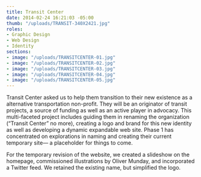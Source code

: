 ```yaml
---
title: Transit Center
date: 2014-02-24 16:21:03 -05:00
thumb: "/uploads/TRANSIT-340X2421.jpg"
roles:
- Graphic Design
- Web Design
- Identity
sections:
- image: "/uploads/TRANSITCENTER-01.jpg"
- image: "/uploads/TRANSITCENTER-02.jpg"
- image: "/uploads/TRANSITCENTER-03.jpg"
- image: "/uploads/TRANSITCENTER-04.jpg"
- image: "/uploads/TRANSITCENTER-05.jpg"
---
```


Transit Center asked us to help them transition to their new existence as a alternative transportation non-profit. They will be an originator of transit projects, a source of funding as well as an active player in advocacy. This multi-faceted project includes guiding them in renaming the organization (“Transit Center” no more), creating a logo and brand for this new identity as well as developing a dynamic expandable web site. Phase 1 has concentrated on explorations in naming and creating their current temporary site— a placeholder for things to come.

For the temporary revision of the website, we created a slideshow on the homepage, commissioned illustrations by Oliver Munday, and incorporated a Twitter feed. We retained the existing name, but simplified the logo.
